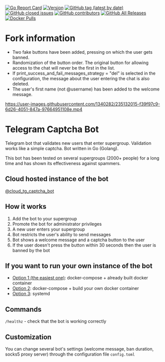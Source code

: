 <a href="https://goreportcard.com/report/github.com/mxssl/tg-captcha-bot"><img src="https://goreportcard.com/badge/github.com/mxssl/tg-captcha-bot" alt="Go Report Card"></a>
<a href="https://github.com/mxssl/tg-captcha-bot/releases/latest"><img src="https://img.shields.io/github/go-mod/go-version/mxssl/tg-captcha-bot" alt="Version"></a>
<a href="https://github.com/mxssl/tg-captcha-bot/releases/latest"><img alt="GitHub tag (latest by date)" src="https://img.shields.io/github/v/tag/mxssl/tg-captcha-bot"></a>
<a href="https://github.com/mxssl/tg-captcha-bot/issues"><img alt="GitHub closed issues" src="https://img.shields.io/github/issues-closed-raw/mxssl/tg-captcha-bot"></a>
<a href="https://github.com/mxssl/tg-captcha-bot/graphs/contributors"><img alt="GitHub contributors" src="https://img.shields.io/github/contributors/mxssl/tg-captcha-bot"></a>
<a href="https://github.com/mxssl/tg-captcha-bot/releases/latest"><img alt="GitHub All Releases" src="https://img.shields.io/github/downloads/mxssl/tg-captcha-bot/total"></a>
<a href="https://hub.docker.com/r/mxssl/tg-captcha-bot"><img alt="Docker Pulls" src="https://img.shields.io/docker/pulls/mxssl/tg-captcha-bot"></a>

# Fork information
- Two fake buttons have been added, pressing on which the user gets banned.
- Randomization of the button order. The original button for allowing access to the chat will never be the first in the list.
- If print_success_and_fail_messages_strategy = "del" is selected in the configuration, the message about the user entering the chat is also deleted.
- The user's first name (not @username) has been added to the welcome message.

https://user-images.githubusercontent.com/1340282/235132015-f39f97c9-6d26-4051-847a-97664951108e.mp4

# Telegram Captcha Bot

Telegram bot that validates new users that enter supergroup. Validation works like a simple captcha. Bot written in Go (Golang).

This bot has been tested on several supergroups (2000+ people) for a long time and has shown its effectiveness against spammers.

## Cloud hosted instance of the bot

[@cloud_tg_captcha_bot](https://t.me/cloud_tg_captcha_bot)

## How it works

1. Add the bot to your supergroup
2. Promote the bot for administrator privileges
3. A new user enters your supergroup
4. Bot restricts the user's ability to send messages
5. Bot shows a welcome message and a captcha button to the user
6. If the user doesn't press the button within 30 seconds then the user is banned by the bot

## If you want to run your own instance of the bot

- [Option 1 (the easiest one)](./INSTALL-1.md): docker-compose + already built docker container
- [Option 2](./INSTALL-2.md): docker-compose + build your own docker container
- [Option 3](./INSTALL-3.md): systemd

## Commands

`/healthz` - check that the bot is working correctly

## Сustomization

You can change several bot's settings (welcome message, ban duration, socks5 proxy server) through the configuration file `config.toml`

